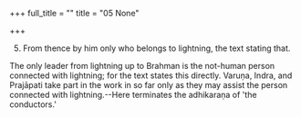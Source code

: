 +++
full_title = ""
title = "05 None"

+++


5. From thence by him only who belongs to lightning, the text stating that.

The only leader from lightning up to Brahman is the not-human person connected with lightning; for the text states this directly. Varuṇa, Indra, and Prajāpati take part in the work in so far only as they may assist the person connected with lightning.--Here terminates the adhikaraṇa of 'the conductors.'

